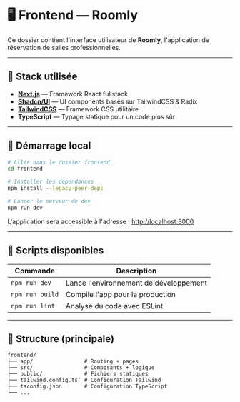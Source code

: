 # 🖥️ Frontend — Roomly

Ce dossier contient l'interface utilisateur de **Roomly**, l'application de réservation de salles professionnelles.

---

## 🧱 Stack utilisée

- **[Next.js](https://nextjs.org/)** — Framework React fullstack
- **[Shadcn/UI](https://ui.shadcn.dev/)** — UI components basés sur TailwindCSS & Radix
- **[TailwindCSS](https://tailwindcss.com/)** — Framework CSS utilitaire
- **TypeScript** — Typage statique pour un code plus sûr

---

## 🚀 Démarrage local

```bash
# Aller dans le dossier frontend
cd frontend

# Installer les dépendances
npm install --legacy-peer-deps

# Lancer le serveur de dev
npm run dev
```

L'application sera accessible à l'adresse : [http://localhost:3000](http://localhost:3000)

---

## 🔧 Scripts disponibles

| Commande         | Description                            |
| ---------------- | -------------------------------------- |
| `npm run dev`    | Lance l'environnement de développement |
| `npm run build`  | Compile l'app pour la production       |
| `npm run lint`   | Analyse du code avec ESLint            |

---

## 📁 Structure (principale)

```
frontend/
├── app/                # Routing + pages
├── src/                # Composants + logique
├── public/             # Fichiers statiques
├── tailwind.config.ts  # Configuration Tailwind
├── tsconfig.json       # Configuration TypeScript
└── ...
```

